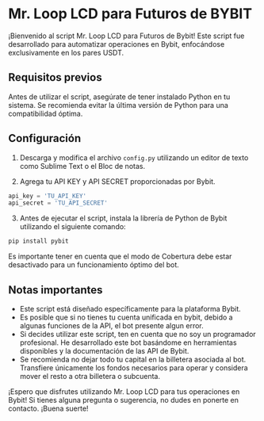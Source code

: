 # Mr. Loop LCD para Futuros de BYBIT

¡Bienvenido al script Mr. Loop LCD para Futuros de Bybit! Este script fue desarrollado para automatizar operaciones en Bybit, enfocándose exclusivamente en los pares USDT.

## Requisitos previos

Antes de utilizar el script, asegúrate de tener instalado Python en tu sistema. Se recomienda evitar la última versión de Python para una compatibilidad óptima.

## Configuración

1. Descarga y modifica el archivo `config.py` utilizando un editor de texto como Sublime Text o el Bloc de notas.

2. Agrega tu API KEY y API SECRET proporcionadas por Bybit. 

```python
api_key = 'TU_API_KEY'
api_secret = 'TU_API_SECRET'
```

3. Antes de ejecutar el script, instala la librería de Python de Bybit utilizando el siguiente comando:

```bash
pip install pybit
```

Es importante tener en cuenta que el modo de Cobertura debe estar desactivado para un funcionamiento óptimo del bot.

## Notas importantes

- Este script está diseñado específicamente para la plataforma Bybit.
- Es posible que si no tienes tu cuenta unificada en bybit, debido a algunas funciones de la API, el bot presente algun error.
- Si decides utilizar este script, ten en cuenta que no soy un programador profesional. He desarrollado este bot basándome en herramientas disponibles y la documentación de las API de Bybit.
- Se recomienda no dejar todo tu capital en la billetera asociada al bot. Transfiere únicamente los fondos necesarios para operar y considera mover el resto a otra billetera o subcuenta.
  
¡Espero que disfrutes utilizando Mr. Loop LCD para tus operaciones en Bybit! Si tienes alguna pregunta o sugerencia, no dudes en ponerte en contacto. ¡Buena suerte!
